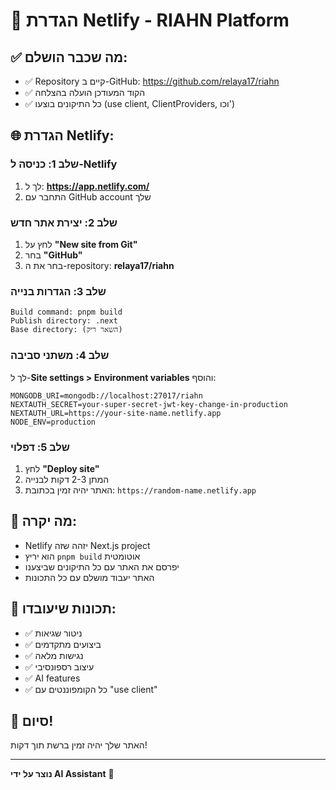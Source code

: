 # 🚀 הגדרת Netlify - RIAHN Platform

## ✅ מה שכבר הושלם:
- ✅ Repository קיים ב-GitHub: https://github.com/relaya17/riahn
- ✅ הקוד המעודכן הועלה בהצלחה
- ✅ כל התיקונים בוצעו (use client, ClientProviders, וכו')

## 🌐 הגדרת Netlify:

### שלב 1: כניסה ל-Netlify
1. לך ל: **https://app.netlify.com/**
2. התחבר עם GitHub account שלך

### שלב 2: יצירת אתר חדש
1. לחץ על **"New site from Git"**
2. בחר **"GitHub"**
3. בחר את ה-repository: **relaya17/riahn**

### שלב 3: הגדרות בנייה
```
Build command: pnpm build
Publish directory: .next
Base directory: (השאר ריק)
```

### שלב 4: משתני סביבה
לך ל-**Site settings > Environment variables** והוסף:

```
MONGODB_URI=mongodb://localhost:27017/riahn
NEXTAUTH_SECRET=your-super-secret-jwt-key-change-in-production
NEXTAUTH_URL=https://your-site-name.netlify.app
NODE_ENV=production
```

### שלב 5: דפלוי
1. לחץ **"Deploy site"**
2. המתן 2-3 דקות לבנייה
3. האתר יהיה זמין בכתובת: `https://random-name.netlify.app`

## 🎯 מה יקרה:
- Netlify יזהה שזה Next.js project
- הוא יריץ `pnpm build` אוטומטית
- יפרסם את האתר עם כל התיקונים שביצענו
- האתר יעבוד מושלם עם כל התכונות

## 📱 תכונות שיעובדו:
- ✅ ניטור שגיאות
- ✅ ביצועים מתקדמים
- ✅ נגישות מלאה
- ✅ עיצוב רספונסיבי
- ✅ AI features
- ✅ כל הקומפוננטים עם "use client"

## 🎉 סיום!
האתר שלך יהיה זמין ברשת תוך דקות!

---
**נוצר על ידי AI Assistant** 🤖
